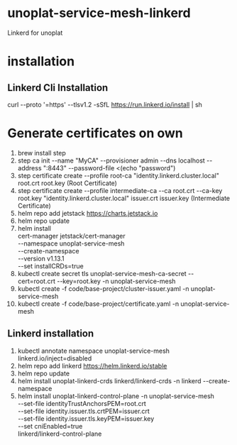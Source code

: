 # unoplat-service-mesh-linkerd
Linkerd for unoplat

# installation


## Linkerd Cli Installation

curl --proto '=https' --tlsv1.2 -sSfL https://run.linkerd.io/install | sh

# Generate certificates on own

1. brew install step
2. step ca init --name "MyCA" --provisioner admin --dns localhost --address ":8443" --password-file <(echo "password")
3. step certificate create --profile root-ca "identity.linkerd.cluster.local" root.crt root.key (Root Certificate)
4. step certificate create --profile intermediate-ca --ca root.crt --ca-key root.key "identity.linkerd.cluster.local" issuer.crt issuer.key (Intermediate Certificate)
5. helm repo add jetstack https://charts.jetstack.io
6. helm repo update
7. helm install \
  cert-manager jetstack/cert-manager \
  --namespace unoplat-service-mesh \
  --create-namespace \
  --version v1.13.1 \
  --set installCRDs=true
8. kubectl create secret tls unoplat-service-mesh-ca-secret --cert=root.crt --key=root.key -n unoplat-service-mesh
9. kubectl create -f code/base-project/cluster-issuer.yaml -n unoplat-service-mesh
10. kubectl create -f code/base-project/certificate.yaml -n unoplat-service-mesh


## Linkerd installation

1. kubectl annotate namespace unoplat-service-mesh linkerd.io/inject=disabled
2. helm repo add linkerd https://helm.linkerd.io/stable
3. helm repo update
4. helm install unoplat-linkerd-crds linkerd/linkerd-crds -n linkerd --create-namespace
5. helm install unoplat-linkerd-control-plane -n unoplat-service-mesh \
  --set-file identityTrustAnchorsPEM=root.crt \
  --set-file identity.issuer.tls.crtPEM=issuer.crt \
  --set-file identity.issuer.tls.keyPEM=issuer.key \
  --set cniEnabled=true \
  linkerd/linkerd-control-plane

##  
